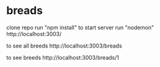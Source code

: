 # breads

clone repo
run "npm install"
to start server run "nodemon"
 http://localhost:3003/

to see all breeds
 http://localhost:3003/breads

to see breeds
 http://localhost:3003/breads/1